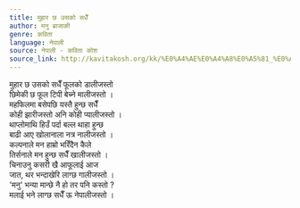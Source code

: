 ```yaml
---
title: मुहार छ उसको सधैँ
author: मनु ब्राजाकी
genre: कविता
language: नेपाली
source: नेपाली - कविता कोश
source_link: http://kavitakosh.org/kk/%E0%A4%AE%E0%A4%A8%E0%A5%81_%E0%A4%AC%E0%A5%8D%E0%A4%B0%E0%A4%BE%E0%A4%9C%E0%A4%BE%E0%A4%95%E0%A5%80
---
```


मुहार छ उसको सधैँ फूलको डालीजस्तो  
छिमेकी छ फूल टिपी बेच्ने मालीजस्तो ।  
महफिलमा बसेपछि यस्तै हुन्छ सधैँ  
कोही झारीजस्तो अनि कोही प्यालीजस्तो ।  
थाप्लोमाथि हिउँ पर्दा बल्ल थाहा हुन्छ  
बाढी आए खोलानाला नत्र नालीजस्तो ।  
कल्पनाले मन हाम्रो भरिँदैन कैले  
तिर्सनाले मन हुन्छ सधैँ खालीजस्तो ।  
चिनाउनु कसरी खै आफूलाई आज  
जात, थर भन्दाखेरि लाग्छ गालीजस्तो ।  
'मनु' भन्या मान्छे नै हो तर पनि कस्तो ?  
मलाई भने लाग्छ सधैँ ऊ नेपालीजस्तो ।
